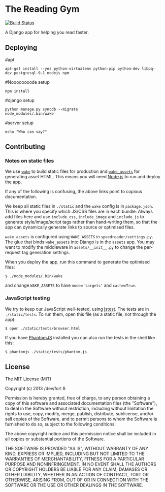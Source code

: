 # The Reading Gym
[![Build Status](https://travis-ci.org/devfort/readinggym.png?branch=master)](https://travis-ci.org/devfort/readinggym)

A Django app for helping you read faster.

## Deploying

#apt

    apt-get install --yes python-virtualenv python-pip python-dev libpq-dev postgresql-9.1 nodejs npm

#Noooooooode setup

    npm install

#django setup

    python manage.py syncdb --migrate
    node_modules/.bin/wake

#server setup

    echo "Who can say?"

## Contributing

### Notes on static files

We use [`wake`](https://github.com/jcoglan/wake) to build static files for
production and [`wake_assets`](https://github.com/jcoglan/wake-assets-python) for
generating asset HTML. This means you will need [Node.js](http://nodejs.org/) to
run and deploy the app.

If any of the following is confusing, the above links point to copious
documentation.

We keep all static files in `./static` and the `wake` config is in
`package.json`. This is where you specify which JS/CSS files are in each bundle.
Always add files here and use `include_css`, `include_image` and `include_js` to
generate style/image/script tags rather than hand-writing them, so that the app
can dynamically generate links to source or optimised files.

`wake_assets` is configured using `WAKE_ASSETS` in `speedreader/settings.py`.
The glue that binds `wake_assets` into Django is in the `assets` app. You may
want to modify the middleware in `assets/__init__.py` to change the per-request
tag generation settings.

When you deploy the app, run this command to generate the optimised files:

```
$ ./node_modules/.bin/wake
```

and change `WAKE_ASSETS` to have `mode='targets'` and `cache=True`.


### JavaScript testing

We try to keep our JavaScript well-tested, using
[jstest](http://jstest.jcoglan.com). The tests are in `./static/tests`. To run
them, open this file (as a static file, not through the app):

```
$ open ./static/tests/browser.html
```

If you have [PhantomJS](http://phantomjs.org/) installed you can also run the
tests in the shell like this:

```
$ phantomjs ./static/tests/phantom.js
```


## License

The MIT License (MIT)

Copyright (c) 2013 /dev/fort 8

Permission is hereby granted, free of charge, to any person obtaining a copy of
this software and associated documentation files (the "Software"), to deal in
the Software without restriction, including without limitation the rights to
use, copy, modify, merge, publish, distribute, sublicense, and/or sell copies of
the Software, and to permit persons to whom the Software is furnished to do so,
subject to the following conditions:

The above copyright notice and this permission notice shall be included in all
copies or substantial portions of the Software.

THE SOFTWARE IS PROVIDED "AS IS", WITHOUT WARRANTY OF ANY KIND, EXPRESS OR
IMPLIED, INCLUDING BUT NOT LIMITED TO THE WARRANTIES OF MERCHANTABILITY, FITNESS
FOR A PARTICULAR PURPOSE AND NONINFRINGEMENT. IN NO EVENT SHALL THE AUTHORS OR
COPYRIGHT HOLDERS BE LIABLE FOR ANY CLAIM, DAMAGES OR OTHER LIABILITY, WHETHER
IN AN ACTION OF CONTRACT, TORT OR OTHERWISE, ARISING FROM, OUT OF OR IN
CONNECTION WITH THE SOFTWARE OR THE USE OR OTHER DEALINGS IN THE SOFTWARE.
